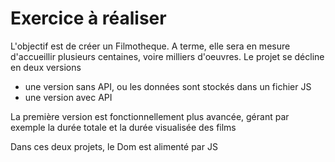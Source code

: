 # Exercice à réaliser

L'objectif est de créer un Filmotheque. A terme, elle sera en mesure d'accueillir plusieurs centaines, voire milliers d'oeuvres. 
Le projet se décline en deux versions 

- une version sans API, ou les données sont stockés dans un fichier JS
- une version avec API

La première version est fonctionnellement plus avancée, gérant par exemple la durée totale et la durée visualisée des films

Dans ces deux projets, le Dom est alimenté par JS 




